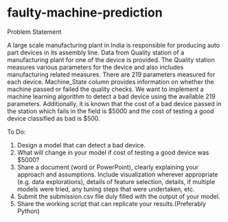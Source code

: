 # faulty-machine-prediction

Problem Statement

A large scale manufacturing plant in India is responsible for producing auto part devices in its assembly line. Data from Quality station of a manufacturing plant for one of the device is provided. The Quality station measures various parameters for the device and also includes manufacturing related measures. There are 219 parameters measured for each device. Machine_State column provides information on whether the machine passed or failed the quality checks. 
We want to implement a machine learning algorithm to detect a bad device using the available 219 parameters. Additionally, it is known that the cost of a bad device passed in the station which fails in the field is $5000 and the cost of testing a good device classified as bad is $500.

To Do:
1.	Design a model that can detect a bad device. 
2.	What will change in your model if cost of testing a good device was $5000?
3.	Share a document (word or PowerPoint), clearly explaining your approach and assumptions. Include visualization wherever appropriate (e.g. data explorations), details of feature selection, details, if multiple models were tried, any tuning steps that were undertaken, etc.
4.	Submit the submission.csv file duly filled with the output of your model.
5.	Share the working script that can replicate your results.(Preferably Python)

